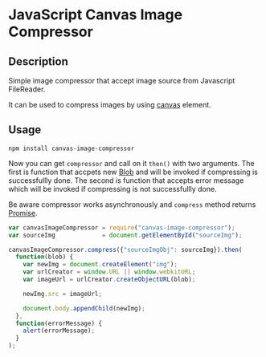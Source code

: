 # JavaScript Canvas Image Compressor

## Description
Simple image compressor that accept image source from Javascript FileReader.

It can be used to compress images by using
[canvas](https://developer.mozilla.org/en-US/docs/HTML/Canvas) element.

## Usage
```shell
npm install canvas-image-compressor
```

Now you can get `compressor` and call on it `then()` with two arguments.
The first is function that accpets new [Blob](https://developer.mozilla.org/en-US/docs/Web/API/Blob) and will be invoked if compressing is successfullly done.
The second is function that accepts error message which will be invoked if compressing is not successfullly done.

Be aware compressor works asynchronously and `compress` method returns [Promise](https://developer.mozilla.org/en-US/docs/Web/JavaScript/Reference/Global_Objects/Promise).

```javascript
var canvasImageCompressor = require("canvas-image-compressor");
var sourceImg             = document.getElementById("sourceImg");

canvasImageCompressor.compress({"sourceImgObj": sourceImg}).then(
  function(blob) {
    var newImg = document.createElement("img");
    var urlCreator = window.URL || window.webkitURL;
    var imageUrl = urlCreator.createObjectURL(blob);

    newImg.src = imageUrl;

    document.body.appendChild(newImg);
  },
  function(errorMessage) {
    alert(errorMessage);
  }
);
```
